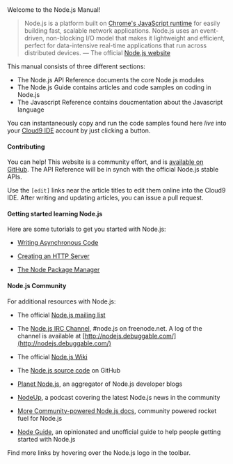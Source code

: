 <div style='margin-top:-12px'> </div>

Welcome to the Node.js Manual!

> Node.js is a platform built on [Chrome's JavaScript runtime](http://code.google.com/p/v8/) for easily building fast, scalable network applications. Node.js uses an event-driven, non-blocking I/O model that makes it lightweight and efficient, perfect for data-intensive real-time applications that run across distributed devices. — The official [Node.js website](http://nodejs.org)

This manual consists of three different sections:

* The Node.js API Reference documents the core Node.js modules
* The Node.js Guide contains articles and code samples on coding in Node.js
* The Javascript Reference contains doucmentation about the Javascript language 

You can instantaneously copy and run the code samples found here _live_ into your [Cloud9 IDE](http://c9.io) account by just clicking a button.

#### Contributing

You can help! This website is a community effort, and is [available on GitHub](https://github.com/c9/nodemanual.org). The API Reference will be in synch with the official Node.js stable APIs. 

Use the `[edit]` links near the article titles to edit them online into the Cloud9 IDE. After writing and updating articles, you can issue a pull request.

#### Getting started learning Node.js

Here are some tutorials to get you started with Node.js:

* [Writing Asynchronous Code](nodejs_dev_guide/writing_asynchronous_code.html)

* [Creating an HTTP Server](nodejs_dev_guide/creating_an_http_server.html)

* [The Node Package Manager](nodejs_dev_guide/npm.html)

#### Node.js Community 

For additional resources with Node.js:

* The official [Node.js mailing list](http://groups.google.com/group/nodejs?pli=1)

* The [Node.js IRC Channel](http://webchat.freenode.net/?channels=node.js&uio=d4), #node.js on freenode.net. A log of the channel is available at [http://nodejs.debuggable.com/](http://nodejs.debuggable.com/)

* The official [Node.js Wiki](https://github.com/joyent/node/wiki)

* The [Node.js source code](http://github.com/joyent/node) on GitHub

* [Planet Node.js](http://planetnodejs.com/), an aggregator of Node.js developer blogs

* [NodeUp](http://nodeup.com/), a podcast covering the latest Node.js news in the community

* [More Community-powered Node.js docs](http://docs.nodejitsu.com), community powered rocket fuel for Node.js

* [Node Guide](http://nodeguide.com), an opinionated and unofficial guide to help people getting started with Node.js

Find more links by hovering over the Node.js logo in the toolbar.